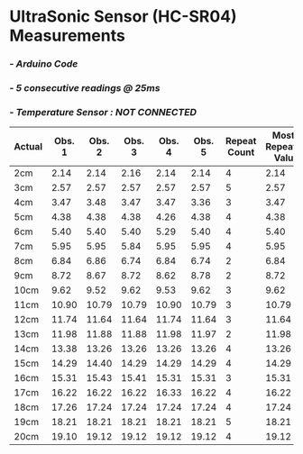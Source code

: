 # UltraSonic Sensor (HC-SR04) Measurements

### *- Arduino Code*
### *- 5 consecutive readings @ 25ms*
### *- Temperature Sensor : NOT CONNECTED*

Actual | Obs. 1 | Obs. 2 | Obs. 3 | Obs. 4 | Obs. 5 | Repeat Count | Most-Repeated Value | Error Rate
---- | ---- | ---- | ---- | ---- | ---- | ---- | ---- | ----
 2cm | 2.14 | 2.14 | 2.16 | 2.14 | 2.14 | 4 | 2.14 | 0.14
 3cm | 2.57 | 2.57 | 2.57 | 2.57 | 2.57 | 5 | 2.57 | -0.43
 4cm | 3.47 | 3.48 | 3.47 | 3.47 | 3.36 | 3 | 3.47 | -0.53
 5cm | 4.38 | 4.38 | 4.38 | 4.26 | 4.38 | 4 | 4.38 | -0.62
 6cm | 5.40 | 5.40 | 5.40 | 5.29 | 5.40 | 4 | 5.40 | -0.60
 7cm | 5.95 | 5.95 | 5.84 | 5.95 | 5.95 | 4 | 5.95 | -1.05
 8cm | 6.84 | 6.86 | 6.74 | 6.84 | 6.74 | 2 | 6.84 | -1.16
 9cm | 8.72 | 8.67 | 8.72 | 8.62 | 8.78 | 2 | 8.72 | -0.28
 10cm | 9.62 | 9.52 | 9.62 | 9.53 | 9.62 | 3 | 9.62 | -0.38
 11cm | 10.90 | 10.79 | 10.79 | 10.90 | 10.79 | 3 | 10.79 | -0.21
 12cm | 11.74 | 11.64 | 11.64 | 11.74 | 11.64 | 3 | 11.64 | -0.36
 13cm | 11.98 | 11.88 | 11.88 | 11.98 | 11.97 | 2 | 11.98 | -1.02
 14cm | 13.38 | 13.26 | 13.26 | 13.26 | 13.26 | 4 | 13.26 | -0.74
 15cm | 14.29 | 14.40 | 14.29 | 14.29 | 14.29 | 4 | 14.29 | -0.71
 16cm | 15.31 | 15.43 | 15.41 | 15.31 | 15.31 | 3 | 15.31 | -0.69
 17cm | 16.22 | 16.22 | 16.22 | 16.33 | 16.22 | 4 | 16.22 | -0.78
 18cm | 17.26 | 17.24 | 17.24 | 17.24 | 17.24 | 4 | 17.24 | -0.76
 19cm | 18.21 | 18.21 | 18.21 | 18.21 | 18.21 | 5 | 18.21 | -0.79
 20cm | 19.10 | 19.12 | 19.12 | 19.12 | 19.12 | 4 | 19.12 | -0.88
 
